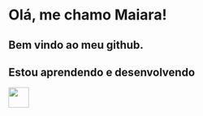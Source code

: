 # Olá, me chamo Maiara!
## Bem vindo ao meu github.

## Estou aprendendo e desenvolvendo
<img loading="lazy" src="[https://cdn.jsdelivr.net/gh/devicons/devicon/icons/java/java-original.svg](https://cdn.jsdelivr.net/gh/devicons/devicon@latest/icons/java/java-original.svg)" width="40" height="40"/>
